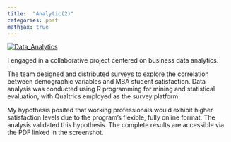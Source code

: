 ```yaml
---
title:  "Analytic(2)"
categories: post
mathjax: true
---
```


[![Data_Analytics](https://raw.githubusercontent.com/SeokLeeUS/seokleeus.github.io/master/_images/_Data_Analytics/Data_Analytics_Result.jpg)]({{https://github.com/SeokLeeUS/seokleeus.github.io}}/assets/BA_r1.pdf)


I engaged in a collaborative project centered on business data analytics.

The team designed and distributed surveys to explore the correlation between demographic variables and MBA student satisfaction. Data analysis was conducted using R programming for mining and statistical evaluation, with Qualtrics employed as the survey platform.

My hypothesis posited that working professionals would exhibit higher satisfaction levels due to the program’s flexible, fully online format. The analysis validated this hypothesis. The complete results are accessible via 
the PDF linked in the screenshot.



